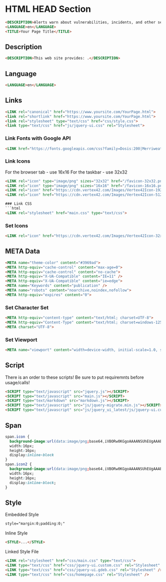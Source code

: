 # HTML HEAD Section  

```html
<DESCRIPTION>Alerts warn about vulnerabilities, incidents, and other security issues that pose a significant risk.</DESCRIPTION>
<LANGUAGE>en</LANGUAGE>
<TITLE>Your Page Title</TITLE>
```

## Description
```html
<DESCRIPTION>This web site provides: .</DESCRIPTION>
```

## Language  
```html
<LANGUAGE>en</LANGUAGE>
```

## Links
```html
<LINK rel="canonical" href="https://www.yoursite.com/YourPage.html">
<link rel="shortlink" href="https://www.yoursite.com/YourPage.html">
<link rel="stylesheet" type="text/css" href="css/style.css"> 
<link type="text/css" href="js/jquery-ui.css" rel="Stylesheet">
```

### Link Fonts with Google API
```html
<LINK href="https://fonts.googleapis.com/css?family=Dosis:200|Merriweather|Montserrat|Roboto" rel="stylesheet">
```

### Link Icons 
For the browser tab - use 16x16
For the taskbar - use 32x32
```html
<LINK rel="icon" type="image/png" sizes="32x32" href="/favicon-32x32.png">
<LINK rel="icon" type="image/png" sizes="16x16" href="/favicon-16x16.png">
<LINK rel="icon" href="https://cdn.vertex42.com/Images/Vertex42Icon-192x192.png" sizes="192x192">
<LINK rel="icon" href="https://cdn.vertex42.com/Images/Vertex42Icon-512x512.png" sizes="512x512">```

### Link CSS 
```html
<LINK rel="stylesheet" href="main.css" type="text/css">
```

### Set Icons  
```html
<LINK rel="icon" href="https://cdn.vertex42.com/Images/Vertex42Icon-32x32.png" sizes="32x32">
```

## META Data  
```html
<META name="theme-color" content="#3969ad">
<META http-equiv="cache-control" content="max-age=0">
<META http-equiv="cache-control" content="no-cache">
<META http-equiv="X-UA-Compatible" content="IE=11" />
<META http-equiv="X-UA-Compatible" content="ie=edge">
<META name="Keywords" content="publication" />
<META name="robots" content="noarchive,noindex,nofollow">
<META http-equiv="expires" content="0">
```

### Set Character Set  
```html  
<META http-equiv="content-type" content="text/html; charset=UTF-8">  
<META http-equiv="Content-Type" content="text/html; charset=windows-1252">
<META charset="UTF-8">  
```  

### Set Viewport  
```html
<META name="viewport" content="width=device-width, initial-scale=1.0, shrink-to-fit=no">
```

## Script
There is an order to these scripts!  Be sure to put requiremnts before usage/calls!
```html
<SCRIPT type="text/javascript" src="jquery.js"></SCRIPT>
<SCRIPT type="text/javascript" src="main.js"></SCRIPT>
<SCRIPT type="text/markdown" src="markdown.js"></SCRIPT>
<SCRIPT type="text/javascript" src="js/jquery-migrate.min.js"></SCRIPT>
<SCRIPT type="text/javascript" src="js/jquery_ui_latest/js/jquery-ui.custom.min.js"></SCRIPT>
```

## Span
```css
span.icon {
  background-image:url(data:image/png;base64,iVBORw0KGgoAAAANSUhEUgAAABAAAAAQCAYAAAAf8/9hAAAAvklEQVR42rVTPQuFIBT1p1t7e2EFDrXnVmNb4Ca4BS5BW9AfOA+F+wjfAwfpwuHcDzn3olcGIAv5An3fo+u6L55x27bE5P+cZdkWqVJH6pDMsWxTSsFjmqbAMZIC4zjivm9c14XjOLDvO4wx2LYNwzCkBZqmwXmecM7BWgutNdZ1xTzP8LWkQFVVWJYFUspwQUII1HUd2NeSApxzeJRlCfKLovBxYPa6xe9KsedHLc7TXryzidQpnurvZNm/8QMbqb4yyqv4rAAAAABJRU5ErkJggg==);
  width:16px;
  height:16px;
  display:inline-block
}
span.icon2 {
  background-image:url(data:image/png;base64,iVBORw0KGgoAAAANSUhEUgAAABAAAAAQCAYAAAAf8/9hAAAAw0lEQVR42q1TMQqAMBDr0/UBroJiBUEf0E51dRMcxUlwFBcHPxA5IUuLONSDcDmupO01VQCiEC+gtYagrusH5FVVCfdz0FfRQVVR5CmoLtzfnWBf/R7WWhhjIFnAmvlToOs6XNeF8zyx7zvWdcU8zxjHEW3bhgK8NydaFAWO48C2bViWBdM0YRgGOOcgPc7t9RWyLEPf92ia5hEuyxJ5nj+Lpae+IkkSpGkKZnLW6u/gDHzX+c6kP4j/nfjmNJ8HiP6NN81gzxU6QYojAAAAAElFTkSuQmCC);
  width:16px;
  height:16px;
  display:inline-block;
}
```

## Style
Embedded Style
```html
style="margin:0;padding:0;"
```

Inline Style
```html
<STYLE>...</STYLE>
```

Linked Style File
```html
<LINK rel="stylesheet" href="css/main.css" type="text/css">
<LINK type="text/css" href="css/jquery-ui.custom.css" rel="Stylesheet" />
<LINK type="text/css" href="css/jquery-ui.gdeb.css" rel="Stylesheet" />
<LINK type="text/css" href="css/homepage.css" rel="Stylesheet" />
```

